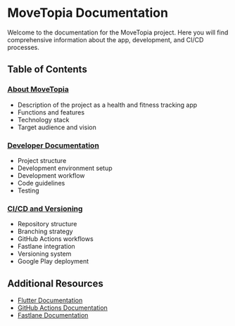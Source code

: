 # MoveTopia Documentation

Welcome to the documentation for the MoveTopia project. Here you will find comprehensive information about the app, development, and CI/CD processes.

## Table of Contents

### [About MoveTopia](project/README.md)
- Description of the project as a health and fitness tracking app
- Functions and features
- Technology stack
- Target audience and vision

### [Developer Documentation](development/README.md)
- Project structure
- Development environment setup
- Development workflow
- Code guidelines
- Testing

### [CI/CD and Versioning](ci_cd/README.md)
- Repository structure
- Branching strategy
- GitHub Actions workflows
- Fastlane integration
- Versioning system
- Google Play deployment

## Additional Resources

- [Flutter Documentation](https://flutter.dev/docs)
- [GitHub Actions Documentation](https://docs.github.com/en/actions)
- [Fastlane Documentation](https://docs.fastlane.tools/) 